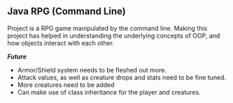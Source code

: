 ## Java RPG (Command Line)

Project is a RPG game manipulated by the command line. Making this project has helped in understanding the underlying concepts of OOP, and how objects interact with each other.

***Future***
- Armor/Shield system needs to be fleshed out more.
- Attack values, as well as creature drops and stats need to be fine tuned.
- More creatures need to be added
- Can make use of class inheritance for the player and creatures.
